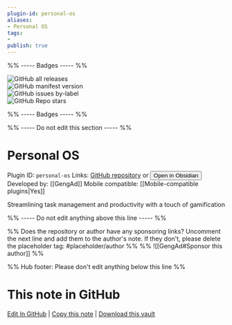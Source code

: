 ```yaml
---
plugin-id: personal-os
aliases:
- Personal OS
tags: 
- 
publish: true
---
```


%% ----- Badges ----- %%

![GitHub all releases](https://img.shields.io/github/downloads/GengAd/obsidian-personal-os/total?color=573E7A&logo=github&style=for-the-badge)   
![GitHub manifest version](https://img.shields.io/github/manifest-json/v/GengAd/obsidian-personal-os?color=573E7A&logo=github&style=for-the-badge)   
![GitHub issues by-label](https://img.shields.io/github/issues/GengAd/obsidian-personal-os/help%20wanted?color=573E7A&logo=github&style=for-the-badge)   
![GitHub Repo stars](https://img.shields.io/github/stars/GengAd/obsidian-personal-os?color=573E7A&logo=github&style=for-the-badge)

%% ----- Badges ----- %%

%% ----- Do not edit this section ----- %%

# Personal OS

Plugin ID: `personal-os`
Links: [GitHub repository](https://github.com/GengAd/obsidian-personal-os) or [<button id=HH>Open in Obsidian</button>](obsidian://show-plugin?id=personal-os)
Developed by: [[GengAd]]
Mobile compatible: [[Mobile-compatible plugins|Yes]]

Streamlining task management and productivity with a touch of gamification

%% ----- Do not edit anything above this line ----- %% 

%% Does the repository or author have any sponsoring links? Uncomment the next line and add them to the author's note. If they don't, please delete the placeholder tag: #placeholder/author %%
%% ![[GengAd#Sponsor this author]] %%

%% Hub footer: Please don't edit anything below this line %%

# This note in GitHub

<span class="git-footer">[Edit In GitHub](https://github.dev/obsidian-community/obsidian-hub/blob/main/02%20-%20Community%20Expansions/02.05%20All%20Community%20Expansions/Plugins/personal-os.md "git-hub-edit-note") | [Copy this note](https://raw.githubusercontent.com/obsidian-community/obsidian-hub/main/02%20-%20Community%20Expansions/02.05%20All%20Community%20Expansions/Plugins/personal-os.md "git-hub-copy-note") | [Download this vault](https://github.com/obsidian-community/obsidian-hub/archive/refs/heads/main.zip "git-hub-download-vault") </span>
